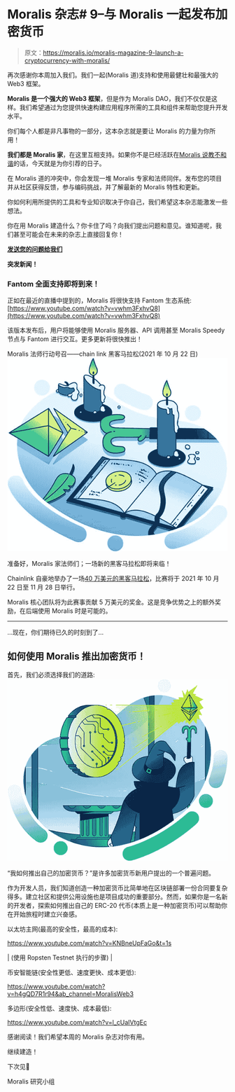 # Moralis 杂志# 9–与 Moralis 一起发布加密货币

> 原文：<https://moralis.io/moralis-magazine-9-launch-a-cryptocurrency-with-moralis/>

再次感谢你本周加入我们。我们一起(Moralis 道)支持和使用最健壮和最强大的 Web3 框架。

**Moralis 是一个强大的 Web3 框架**，但是作为 Moralis DAO，我们不仅仅是这样。我们希望通过为您提供快速构建应用程序所需的工具和组件来帮助您提升开发水平。

你们每个人都是非凡事物的一部分，这本杂志就是要让 Moralis 的力量为你所用！

**我们都是 Moralis 家**，在这里互相支持。如果你不是已经活跃在[Moralis 说教不和谐](https://discord.com/invite/P9N9HF97hH)的话，今天就是为你引荐的日子。

在 Moralis 道的冲突中，你会发现一堆 Moralis 专家和法师同伴。发布您的项目并从社区获得反馈，参与编码挑战，并了解最新的 Moralis 特性和更新。

你如何利用所提供的工具和专业知识取决于你自己，我们希望这本杂志能激发一些想法。

你在用 Moralis 建造什么？你卡住了吗？向我们提出问题和意见。谁知道呢，我们甚至可能会在未来的杂志上直接回复你！

[**发送您的问题给我们**](https://ivanontech.typeform.com/to/R9K5lnGe)

**突发新闻！**

### Fantom 全面支持即将到来！

正如在最近的直播中提到的，Moralis 将很快支持 Fantom 生态系统:[https://www.youtube.com/watch?v=vwhm3FxhvQ8](https://www.youtube.com/watch?v=vwhm3FxhvQ8)

该版本发布后，用户将能够使用 Moralis 服务器、API 调用甚至 Moralis Speedy 节点与 Fantom 进行交互。更多更新将很快推出！

Moralis 法师行动号召——chain link 黑客马拉松(2021 年 10 月 22 日)![](img/758e9ded2314d42b39908cb45e21a7e1.png)

准备好，Moralis 家法师们；一场新的黑客马拉松即将来临！

Chainlink 自豪地举办了一场[40 万美元的黑客马拉松](https://chain.link/hackathon)，比赛将于 2021 年 10 月 22 日至 11 月 28 日举行。

Moralis 核心团队将为此赛事贡献 5 万美元的奖金。这是竞争优势之上的额外奖励，在后端使用 Moralis 时是可能的。

* * *

…现在，你们期待已久的时刻到了…

## **如何使用 Moralis 推出加密货币！**

首先，我们必须选择我们的道路:
![](img/24b017eb868bab7246704ddf21642a4d.png)

“我如何推出自己的加密货币？”是许多加密货币新用户提出的一个普遍问题。

作为开发人员，我们知道创造一种加密货币比简单地在区块链部署一份合同要复杂得多。建立社区和提供公用设施也是项目成功的重要部分。然而，如果你是一名新的开发者，探索如何推出自己的 ERC-20 代币(本质上是一种加密货币)可以帮助你在开始旅程时建立兴奋感。

以太坊主网(最高的安全性，最高的成本):

https://www.youtube.com/watch?v=KNBneUpFaGo&t=1s

| (使用 Ropsten Testnet 执行的步骤) |

币安智能链(安全性更低、速度更快、成本更低):

https://www.youtube.com/watch?v=h4gQD7R1r94&ab_channel=MoralisWeb3

多边形(安全性低、速度快、成本最低):

https://www.youtube.com/watch?v=l_cUaIVtgEc

感谢阅读！我们希望本周的 Moralis 杂志对你有用。

继续建造！

下次见💚

Moralis 研究小组